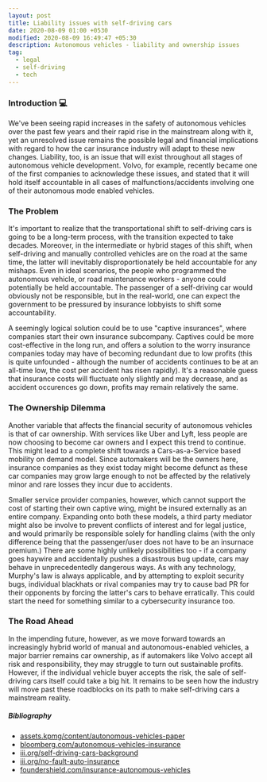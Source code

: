 ```yaml
---
layout: post
title: Liability issues with self-driving cars
date: 2020-08-09 01:00 +0530
modified: 2020-08-09 16:49:47 +05:30
description: Autonomous vehicles - liability and ownership issues
tag:
  - legal
  - self-driving
  - tech
---
```


### Introduction 💻

We've been seeing rapid increases in the safety of autonomous vehicles over the past few years and their rapid rise in the
mainstream along with it, yet an unresolved issue remains the possible legal and financial implications with regard to how
the car insurance industry will adapt to these new changes. Liability, too, is an issue that will exist throughout all stages of
autonomous vehicle development. Volvo, for example, recently became one of the first companies to acknowledge these issues, and
stated that it will hold itself accountable in all cases of malfunctions/accidents involving one of their autonomous mode enabled
vehicles.


### The Problem

It's important to realize that the transportational shift to self-driving cars is going to be a long-term process, with the transition
expected to take decades. Moreover, in the intermediate or hybrid stages of this shift, when self-driving and manually controlled vehicles are on the road at the same time, the latter will inevitably disproportionately be held accountable for any mishaps. Even in
ideal scenarios, the people who programmed the autonomous vehicle, or road maintenance workers - anyone could potentially be held
accountable. The passenger of a self-driving car would obviously not be responsible, but in the real-world, one can expect the government to be pressured by insurance lobbyists to shift some accountability.


A seemingly logical solution could be to use "captive insurances", where companies start their own insurance subcompany. Captives could be more cost-effective in the long run, and offers a solution to the worry insurance companies today may have of becoming redundant due to low profits (this is quite unfounded - although the number of accidents continues to be at an all-time low, the cost per accident has risen rapidly). It's a reasonable guess that insurance costs will fluctuate only slightly and may decrease, and as accident occurences go down, profits may remain relatively the same.

### The Ownership Dilemma

Another variable that affects the financial security of autonomous vehicles is that of car ownership. With services like Uber and Lyft, less people are now choosing to become car owners and I expect this trend to continue. This might lead to a complete shift towards a Cars-as-a-Service based mobility on demand model. Since automakers will be the owners here, insurance companies as they exist today might become defunct as these car companies may grow large enough to not be affected by the relatively minor and rare losses they incur due to accidents.


Smaller service provider companies, however, which cannot support the cost of starting their own captive wing, might be insured externally as an entire company. Expanding onto both these models, a third party mediator might also be involve to prevent conflicts of interest and for legal justice, and would primarily be responsible solely for handling claims (with the only difference being that the passenger/user does not have to be an insurnace premium.) There are some highly unlikely possibilities too - if a company goes haywire and accidentally pushes a disastrous bug update, cars may behave in unprecedentedly dangerous ways. As with any technology, Murphy's law is always applicable, and by attempting to exploit security bugs, individual blackhats or rival companies may try to cause bad PR for their opponents by forcing the latter's cars to behave erratically. This could start the need for something similar to a cybersecurity insurance too.

### The Road Ahead

In the impending future, however, as we move forward towards an increasingly hybrid world of manual and autonomous-enabled vehicles, a major barrier remains car ownership, as if automakers like Volvo accept all risk and responsibility, they may struggle to turn out sustainable profits. However, if the individual vehicle buyer accepts the risk, the sale of self-driving cars itself could take a big hit. It remains to be seen how the industry will move past these roadblocks on its path to make self-driving cars a mainstream reality.


##### Bibliography

- [assets.kpmg/content/autonomous-vehicles-paper](https://assets.kpmg/content/dam/kpmg/us/pdf/2017/06/chaotic-middle-autonomous-vehicles-paper.pdf)
- [bloomberg.com/autonomous-vehicles-insurance](https://bloomberg.com/news/articles/2019-02-19/autonomous-vehicles-may-one-day-kill-car-insurance-as-we-know-it)
- [iii.org/self-driving-cars-background](https://www.iii.org/article/background-on-self-driving-cars-and-insurance)
- [iii.org/no-fault-auto-insurance](https://www.iii.org/article/background-on-no-fault-auto-insurance)
- [foundershield.com/insurance-autonomous-vehicles](https://foundershield.com/insurance-for-autonomous-vehicles-self-driving-cars/)
